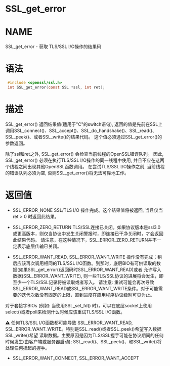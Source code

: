 # SSL_get_error
# NAME
SSL_get_error - 获取 TLS/SSL I/O操作的结果码
# 语法
```c
 #include <openssl/ssl.h>
 int SSL_get_error(const SSL *ssl, int ret);
```
# 描述
SSL_get_error() 返回结果值(适用于"C"的switch语句), 返回的值是先前在SSL上调用SSL_connect()、SSL_accept()、SSL_do_handshake()、SSL_read()、SSL_peek()、或者SSL_write()的结果代码。
这个值必须通过SSL_get_error()的参数返回。

除了ssl和ret之外, SSL_get_error() 会检查当前线程的OpenSSL错误队列。
因此, SSL_get_error() 必须在执行TLS/SSL I/O操作的同一线程中使用, 并且不应在这两个线程之间出现其他OpenSSL函数调用。
在尝试TLS/SSL I/O操作之前, 当前线程的错误队列必须为空, 否则SSL_get_error()将无法可靠地工作。

# 返回值
- SSL_ERROR_NONE
SSL/TLS I/O 操作完成。这个结果值将被返回, 当且仅当ret > 0 时返回此结果。

- SSL_ERROR_ZERO_RETURN
TLS/SSL连接已关闭。如果协议版本是ssl3.0或更高版本，则仅当协议中发生关闭警报时，即连接已干净关闭时，才会返回此结果代码。
请注意，在这种情况下，SSL_ERROR_ZERO_RETURN并不一定表示底层传输已关闭。

- SSL_ERROR_WANT_READ, SSL_ERROR_WANT_WRITE
操作没有完成；稍后应该再次调用相同的TLS/SSL I/O函数。到那时，底层BIO有可供读取的数据(如果SSL_get_error()返回码时SSL_ERROR_WANT_READ)或者
允许写入数据(SSL_ERROR_WANT_WRITE), 则一些TLS/SSL协议的进展将会发生，即至少一个TLS/SSL记录将被读取或者写入。
请注意: 重试可能会再次导致SSL_ERROR_WANT_READ或SSL_ERROR_WANT_WRITE条件。对于可能需要的迭代次数没有固定的上限，直到进度在应用程序协议级别可见为止。

对于套接字BIOs (例如: 当使用SSL_set_fd() 时)，可以在底层socket上使用select()或者poll来检测什么时候应该重试TLS/SSL I/O函数。

⚠ 任何TLS/SSL I/O函数都可能导致 SSL_ERROR_WANT_READ, SSL_ERROR_WANT_WRITE。特别是SSL_read()或者SSL_peek()希望写入数据SSL_write()希望
读取数据。主要原因是因为TLS/SSL握手可能在协议期间的任何时候发生(由客户端或服务器启动); SSL_read()、SSL_peek()、和SSL_write()将处理任何挂起的握手。

- SSL_ERROR_WANT_CONNECT, SSL_ERROR_WANT_ACCEPT
